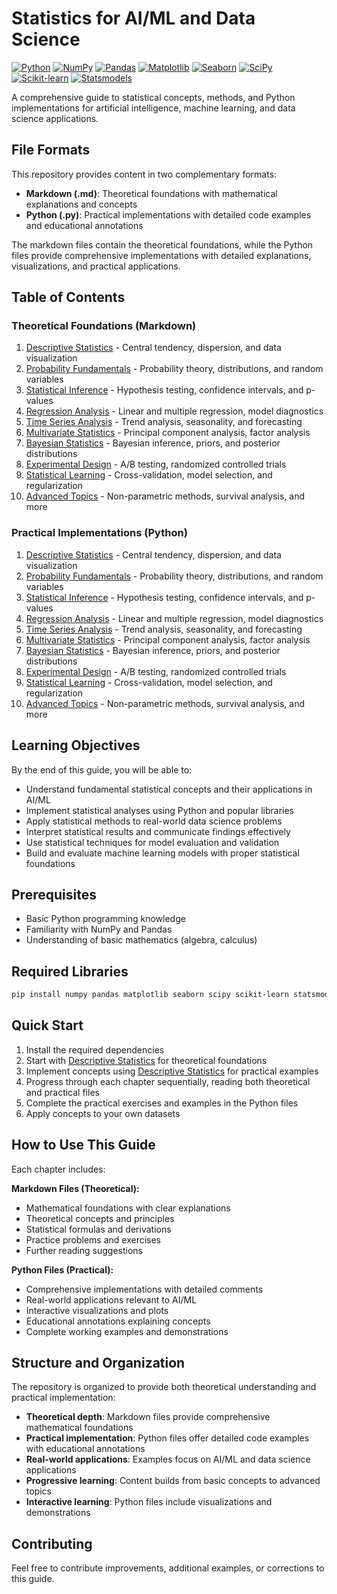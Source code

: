 # Statistics for AI/ML and Data Science

[![Python](https://img.shields.io/badge/Python-3.8+-blue.svg)](https://www.python.org/downloads/)
[![NumPy](https://img.shields.io/badge/NumPy-1.21+-green.svg)](https://numpy.org/)
[![Pandas](https://img.shields.io/badge/Pandas-1.3+-blue.svg)](https://pandas.pydata.org/)
[![Matplotlib](https://img.shields.io/badge/Matplotlib-3.4+-orange.svg)](https://matplotlib.org/)
[![Seaborn](https://img.shields.io/badge/Seaborn-0.11+-blue.svg)](https://seaborn.pydata.org/)
[![SciPy](https://img.shields.io/badge/SciPy-1.7+-green.svg)](https://scipy.org/)
[![Scikit-learn](https://img.shields.io/badge/Scikit--learn-1.0+-orange.svg)](https://scikit-learn.org/)
[![Statsmodels](https://img.shields.io/badge/Statsmodels-0.13+-blue.svg)](https://www.statsmodels.org/)

A comprehensive guide to statistical concepts, methods, and Python implementations for artificial intelligence, machine learning, and data science applications.

## File Formats

This repository provides content in two complementary formats:
- **Markdown (.md)**: Theoretical foundations with mathematical explanations and concepts
- **Python (.py)**: Practical implementations with detailed code examples and educational annotations

The markdown files contain the theoretical foundations, while the Python files provide comprehensive implementations with detailed explanations, visualizations, and practical applications.

## Table of Contents

### Theoretical Foundations (Markdown)
1. [Descriptive Statistics](01-descriptive-statistics.md) - Central tendency, dispersion, and data visualization
2. [Probability Fundamentals](02-probability-fundamentals.md) - Probability theory, distributions, and random variables
3. [Statistical Inference](03-statistical-inference.md) - Hypothesis testing, confidence intervals, and p-values
4. [Regression Analysis](04-regression-analysis.md) - Linear and multiple regression, model diagnostics
5. [Time Series Analysis](05-time-series-analysis.md) - Trend analysis, seasonality, and forecasting
6. [Multivariate Statistics](06-multivariate-statistics.md) - Principal component analysis, factor analysis
7. [Bayesian Statistics](07-bayesian-statistics.md) - Bayesian inference, priors, and posterior distributions
8. [Experimental Design](08-experimental-design.md) - A/B testing, randomized controlled trials
9. [Statistical Learning](09-statistical-learning.md) - Cross-validation, model selection, and regularization
10. [Advanced Topics](10-advanced-topics.md) - Non-parametric methods, survival analysis, and more

### Practical Implementations (Python)
1. [Descriptive Statistics](01-descriptive-statistics.py) - Central tendency, dispersion, and data visualization
2. [Probability Fundamentals](02-probability-fundamentals.py) - Probability theory, distributions, and random variables
3. [Statistical Inference](03-statistical-inference.py) - Hypothesis testing, confidence intervals, and p-values
4. [Regression Analysis](04-regression-analysis.py) - Linear and multiple regression, model diagnostics
5. [Time Series Analysis](05-time-series-analysis.py) - Trend analysis, seasonality, and forecasting
6. [Multivariate Statistics](06-multivariate-statistics.py) - Principal component analysis, factor analysis
7. [Bayesian Statistics](07-bayesian-statistics.py) - Bayesian inference, priors, and posterior distributions
8. [Experimental Design](08-experimental-design.py) - A/B testing, randomized controlled trials
9. [Statistical Learning](09-statistical-learning.py) - Cross-validation, model selection, and regularization
10. [Advanced Topics](10-advanced-topics.py) - Non-parametric methods, survival analysis, and more

## Learning Objectives

By the end of this guide, you will be able to:

- Understand fundamental statistical concepts and their applications in AI/ML
- Implement statistical analyses using Python and popular libraries
- Apply statistical methods to real-world data science problems
- Interpret statistical results and communicate findings effectively
- Use statistical techniques for model evaluation and validation
- Build and evaluate machine learning models with proper statistical foundations

## Prerequisites

- Basic Python programming knowledge
- Familiarity with NumPy and Pandas
- Understanding of basic mathematics (algebra, calculus)

## Required Libraries

```bash
pip install numpy pandas matplotlib seaborn scipy scikit-learn statsmodels
```

## Quick Start

1. Install the required dependencies
2. Start with [Descriptive Statistics](01-descriptive-statistics.md) for theoretical foundations
3. Implement concepts using [Descriptive Statistics](01-descriptive-statistics.py) for practical examples
4. Progress through each chapter sequentially, reading both theoretical and practical files
5. Complete the practical exercises and examples in the Python files
6. Apply concepts to your own datasets

## How to Use This Guide

Each chapter includes:

**Markdown Files (Theoretical):**
- Mathematical foundations with clear explanations
- Theoretical concepts and principles
- Statistical formulas and derivations
- Practice problems and exercises
- Further reading suggestions

**Python Files (Practical):**
- Comprehensive implementations with detailed comments
- Real-world applications relevant to AI/ML
- Interactive visualizations and plots
- Educational annotations explaining concepts
- Complete working examples and demonstrations

## Structure and Organization

The repository is organized to provide both theoretical understanding and practical implementation:

- **Theoretical depth**: Markdown files provide comprehensive mathematical foundations
- **Practical implementation**: Python files offer detailed code examples with educational annotations
- **Real-world applications**: Examples focus on AI/ML and data science applications
- **Progressive learning**: Content builds from basic concepts to advanced topics
- **Interactive learning**: Python files include visualizations and demonstrations

## Contributing

Feel free to contribute improvements, additional examples, or corrections to this guide.